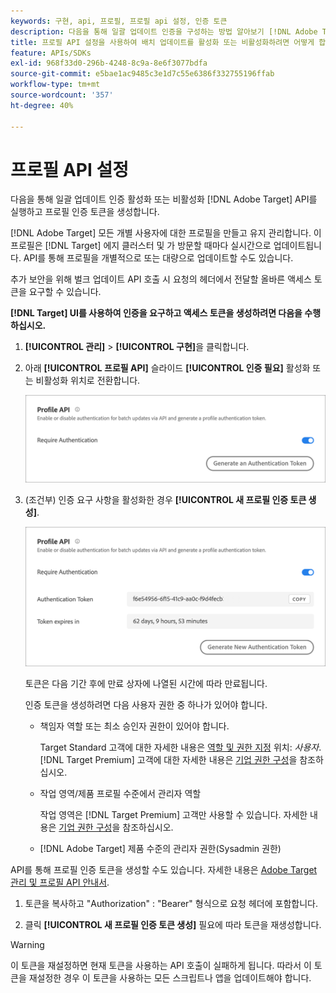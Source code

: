 ```yaml
---
keywords: 구현, api, 프로필, 프로필 api 설정, 인증 토큰
description: 다음을 통해 일괄 업데이트 인증을 구성하는 방법 알아보기 [!DNL Adobe Target] API를 실행하고 프로필 인증 토큰을 생성합니다.
title: 프로필 API 설정을 사용하여 배치 업데이트를 활성화 또는 비활성화하려면 어떻게 합니까?
feature: APIs/SDKs
exl-id: 968f33d0-296b-4248-8c9a-8e6f3077bdfa
source-git-commit: e5bae1ac9485c3e1d7c55e6386f332755196ffab
workflow-type: tm+mt
source-wordcount: '357'
ht-degree: 40%

---
```


# 프로필 API 설정

다음을 통해 일괄 업데이트 인증 활성화 또는 비활성화 [!DNL Adobe Target] API를 실행하고 프로필 인증 토큰을 생성합니다.

[!DNL Adobe Target] 모든 개별 사용자에 대한 프로필을 만들고 유지 관리합니다. 이 프로필은 [!DNL Target] 에지 클러스터 및 가 방문할 때마다 실시간으로 업데이트됩니다. API를 통해 프로필을 개별적으로 또는 대량으로 업데이트할 수도 있습니다.

추가 보안을 위해 벌크 업데이트 API 호출 시 요청의 헤더에서 전달할 올바른 액세스 토큰을 요구할 수 있습니다.

**[!DNL Target] UI를 사용하여 인증을 요구하고 액세스 토큰을 생성하려면 다음을 수행하십시오.**

1. **[!UICONTROL 관리]** > **[!UICONTROL 구현]**&#x200B;을 클릭합니다.
1. 아래 **[!UICONTROL 프로필 API]** 슬라이드 **[!UICONTROL 인증 필요]** 활성화 또는 비활성화 위치로 전환합니다.

   ![대체 이미지](assets/profile_api_settings.png)

1. (조건부) 인증 요구 사항을 활성화한 경우 **[!UICONTROL 새 프로필 인증 토큰 생성]**.

   ![대체 이미지](assets/profile_api_settings_2.png)

   토큰은 다음 기간 후에 만료 상자에 나열된 시간에 따라 만료됩니다.

   인증 토큰을 생성하려면 다음 사용자 권한 중 하나가 있어야 합니다.

   * 책임자 역할 또는 최소 승인자 권한이 있어야 합니다.

     Target Standard 고객에 대한 자세한 내용은 [역할 및 권한 지정](https://experienceleague.adobe.com/docs/target/using/administer/manage-users/users/user-management.html#roles-permissions) 위치: *사용자*. [!DNL Target Premium] 고객에 대한 자세한 내용은 [기업 권한 구성](https://experienceleague.adobe.com/docs/target/using/administer/manage-users/enterprise/properties-overview.html)을 참조하십시오.

   * 작업 영역/제품 프로필 수준에서 관리자 역할

     작업 영역은 [!DNL Target Premium] 고객만 사용할 수 있습니다. 자세한 내용은 [기업 권한 구성](https://experienceleague.adobe.com/docs/target/using/administer/manage-users/enterprise/properties-overview.html)을 참조하십시오.

   * [!DNL Adobe Target] 제품 수준의 관리자 권한(Sysadmin 권한)

API를 통해 프로필 인증 토큰을 생성할 수도 있습니다. 자세한 내용은 [Adobe Target 관리 및 프로필 API 안내서](../../administer/admin-api/admin-api-overview-new.md).

1. 토큰을 복사하고 &quot;Authorization&quot; : &quot;Bearer&quot; 형식으로 요청 헤더에 포함합니다.

1. 클릭 **[!UICONTROL 새 프로필 인증 토큰 생성]** 필요에 따라 토큰을 재생성합니다.

>[!WARNING]
>
>이 토큰을 재설정하면 현재 토큰을 사용하는 API 호출이 실패하게 됩니다. 따라서 이 토큰을 재설정한 경우 이 토큰을 사용하는 모든 스크립트나 앱을 업데이트해야 합니다.
